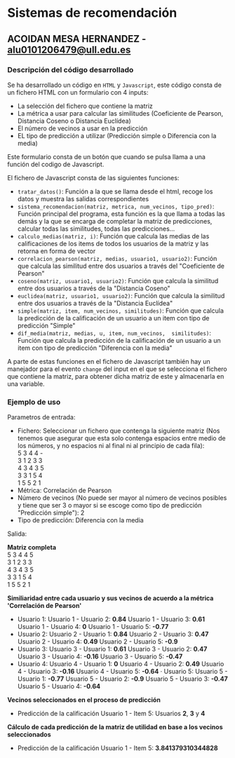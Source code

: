 # Sistemas de recomendación
## ACOIDAN MESA HERNANDEZ - [alu0101206479@ull.edu.es](alu0101206479@ull.edu.es)

### Descripción del código desarrollado

Se ha desarrollado un código en ```HTML``` y ```Javascript```, este código consta de un fichero HTML con un formulario con 4 inputs:

  * La selección del fichero que contiene la matriz
  * La métrica a usar para calcular las similitudes (Coeficiente de Pearson, Distancia Coseno o Distancia Euclídea)
  * El número de vecinos a usar en la predicción
  * EL tipo de predicción a utilizar (Predicción simple o Diferencia con la media)

Este formulario consta de un botón que cuando se pulsa llama a una función del codigo de Javascript.

El fichero de Javascript consta de las siguientes funciones:

  * ```tratar_datos()```: Función a la que se llama desde el html, recoge los datos y muestra las salidas correspondientes
  * ```sistema_recomendacion(matriz, metrica, num_vecinos, tipo_pred)```: Función principal del programa, esta función es la que llama a todas las demás y la que se encarga de completar la matriz de predicciones, calcular todas las similitudes, todas las predicciones...
  * ```calculo_medias(matriz, i)```: Función que calcula las medias de las calificaciones de los items de todos los usuarios de la matriz y las retorna en forma de vector
  * ```correlacion_pearson(matriz, medias, usuario1, usuario2)```: Función que calcula las similitud entre dos usuarios a través del "Coeficiente de Pearson"
  * ```coseno(matriz, usuario1, usuario2)```: Función que calcula la similitud entre dos usuarios a través de la "Distancia Coseno"
  * ```euclidea(matriz, usuario1, usuario2)```: Función que calcula la similitud entre dos usuarios a través de la "Distancia Euclídea"
  * ```simple(matriz, item, num_vecinos, similitudes)```: Función que calcula la predicción de la calificación de un usuario a un item con tipo de predicción "Simple"
  * ```dif_media(matriz, medias, u, item, num_vecinos,  similitudes)```: Función que calcula la predicción de la calificación de un usuario a un item con tipo de predicción "Diferencia con la media"

A parte de estas funciones en el fichero de Javascript también hay un manejador para el evento ```change``` del input en el que se selecciona el fichero que contiene la matriz, para obtener dicha matriz de este y almacenarla en una variable.

### Ejemplo de uso

Parametros de entrada:
  * Fichero: Seleccionar un fichero que contenga la siguiente matriz (Nos tenemos que asegurar que esta solo contenga espacios entre medio de los números, y no espacios ni al final ni al principio de cada fila):  
    5 3 4 4 -  
    3 1 2 3 3  
    4 3 4 3 5  
    3 3 1 5 4  
    1 5 5 2 1  
  * Métrica: Correlación de Pearson
  * Número de vecinos (No puede ser mayor al número de vecinos posibles y tiene que ser 3 o mayor si se escoge como tipo de predicción "Predicción simple"): 2
  * Tipo de predicción: Diferencia con la media

Salida:
  
**Matriz completa**  
  5 3 4 4 5  
  3 1 2 3 3  
  4 3 4 3 5  
  3 3 1 5 4  
  1 5 5 2 1  

**Similiaridad entre cada usuario y sus vecinos de acuerdo a la métrica 'Correlación de Pearson'**  
  * Usuario 1:
  Usuario 1 - Usuario 2: **0.84**
  Usuario 1 - Usuario 3: **0.61**
  Usuario 1 - Usuario 4: **0**
  Usuario 1 - Usuario 5: **-0.77**
  * Usuario 2:
  Usuario 2 - Usuario 1: **0.84**
  Usuario 2 - Usuario 3: **0.47**
  Usuario 2 - Usuario 4: **0.49**
  Usuario 2 - Usuario 5: **-0.9**
  * Usuario 3:
  Usuario 3 - Usuario 1: **0.61**
  Usuario 3 - Usuario 2: **0.47**
  Usuario 3 - Usuario 4: **-0.16**
  Usuario 3 - Usuario 5: **-0.47**
  * Usuario 4:
  Usuario 4 - Usuario 1: **0**
  Usuario 4 - Usuario 2: **0.49**
  Usuario 4 - Usuario 3: **-0.16**
  Usuario 4 - Usuario 5: **-0.64**
  · Usuario 5:
  Usuario 5 - Usuario 1: **-0.77**
  Usuario 5 - Usuario 2: **-0.9**
  Usuario 5 - Usuario 3: **-0.47**
  Usuario 5 - Usuario 4: **-0.64**

**Vecinos seleccionados en el proceso de predicción**  
  * Predicción de la calificación Usuario 1 - Item 5:
  Usuarios **2**, **3** y **4**

**Cálculo de cada predicción de la matriz de utilidad en base a los vecinos seleccionados**
  * Predicción de la calificación Usuario 1 - Item 5: **3.841379310344828**
